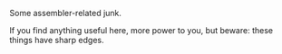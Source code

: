 Some assembler-related junk.

If you find anything useful here, more power to you, but beware: these
things have sharp edges.
